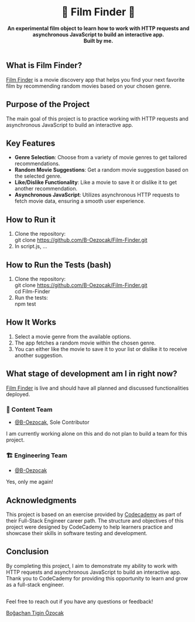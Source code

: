 <!-- markdownlint-disable MD041 MD002 -->
<div align="center">
  <h1>📕 Film Finder 🎥</h1>
  <strong>An experimental film object to learn how to work with HTTP requests and asynchronous JavaScript to build an interactive app.</strong><br>
  <strong>Built by me.</strong>
</div>
<br>

## What is Film Finder?

[Film Finder](https://github.com/B-Oezocak/Film-Finder) is a movie discovery app that helps you find your next favorite film by recommending random movies based on your chosen genre.

## Purpose of the Project

The main goal of this project is to practice working with HTTP requests and asynchronous JavaScript to build an interactive app.

## Key Features

- **Genre Selection**: Choose from a variety of movie genres to get tailored recommendations.
- **Random Movie Suggestions**: Get a random movie suggestion based on the selected genre.
- **Like/Dislike Functionality**: Like a movie to save it or dislike it to get another recommendation.
- **Asynchronous JavaScript**: Utilizes asynchronous HTTP requests to fetch movie data, ensuring a smooth user experience.

## How to Run it
1. Clone the repository: <br>
  git clone https://github.com/B-Oezocak/Film-Finder.git <br>
2. In script.js, ...

## How to Run the Tests (bash)
1. Clone the repository: <br>
  git clone https://github.com/B-Oezocak/Film-Finder.git <br>
  cd Film-Finder
2. Run the tests: <br>
  npm test

## How It Works

1. Select a movie genre from the available options.
2. The app fetches a random movie within the chosen genre.
3. You can either like the movie to save it to your list or dislike it to receive another suggestion.

## What stage of development am I in right now?

[Film Finder](https://github.com/B-Oezocak/Film-Finder) is live and should have all planned and discussed functionalities deployed.

### 📝 Content Team

- [@B-Oezocak](https://github.com/B-Oezocak), Sole Contributor

I am currently working alone on this and do not plan to build a team for this project.

### 🏗 Engineering Team

- [@B-Oezocak](https://github.com/B-Oezocak)

Yes, only me again!

## Acknowledgments

This project is based on an exercise provided by [Codecademy](https://www.codecademy.com/) as part of their Full-Stack Engineer career path. The structure and objectives of this project were designed by CodeCademy to help learners practice and showcase their skills in software testing and development.

## Conclusion

By completing this project, I aim to demonstrate my ability to work with HTTP requests and asynchronous JavaScript to build an interactive app. Thank you to CodeCademy for providing this opportunity to learn and grow as a full-stack engineer.

##

Feel free to reach out if you have any questions or feedback!

[Boğaçhan Tigin Özocak](https://www.linkedin.com/in/bogachan-oezocak/)